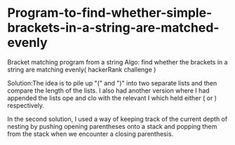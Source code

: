 # Program-to-find-whether-simple-brackets-in-a-string-are-matched-evenly
Bracket matching program from a string
Algo: find whether the brackets in a string are matching evenly( hackerRank challenge )

Solution:The idea is to pile up "(" and ")" into two separate lists and then compare the length of the lists. I also had another version where I had appended the lists ope and clo with the relevant I which held either ( or ) respectively.


In the second solution, I used a way of keeping track of the current depth of nesting  by pushing opening parentheses onto a stack and popping them from the stack when we encounter a closing parenthesis.
